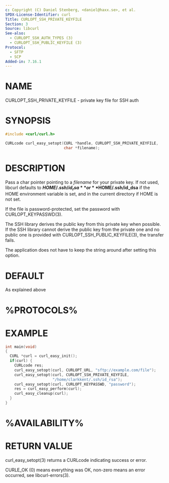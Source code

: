 ```yaml
---
c: Copyright (C) Daniel Stenberg, <daniel@haxx.se>, et al.
SPDX-License-Identifier: curl
Title: CURLOPT_SSH_PRIVATE_KEYFILE
Section: 3
Source: libcurl
See-also:
  - CURLOPT_SSH_AUTH_TYPES (3)
  - CURLOPT_SSH_PUBLIC_KEYFILE (3)
Protocol:
  - SFTP
  - SCP
Added-in: 7.16.1
---
```


# NAME

CURLOPT_SSH_PRIVATE_KEYFILE - private key file for SSH auth

# SYNOPSIS

~~~c
#include <curl/curl.h>

CURLcode curl_easy_setopt(CURL *handle, CURLOPT_SSH_PRIVATE_KEYFILE,
                          char *filename);
~~~

# DESCRIPTION

Pass a char pointer pointing to a *filename* for your private key. If not
used, libcurl defaults to **$HOME/.ssh/id_rsa** or **$HOME/.ssh/id_dsa** if
the HOME environment variable is set, and in the current directory if HOME is
not set.

If the file is password-protected, set the password with
CURLOPT_KEYPASSWD(3).

The SSH library derives the public key from this private key when possible. If
the SSH library cannot derive the public key from the private one and no
public one is provided with CURLOPT_SSH_PUBLIC_KEYFILE(3), the transfer
fails.

The application does not have to keep the string around after setting this
option.

# DEFAULT

As explained above

# %PROTOCOLS%

# EXAMPLE

~~~c
int main(void)
{
  CURL *curl = curl_easy_init();
  if(curl) {
    CURLcode res;
    curl_easy_setopt(curl, CURLOPT_URL, "sftp://example.com/file");
    curl_easy_setopt(curl, CURLOPT_SSH_PRIVATE_KEYFILE,
                     "/home/clarkkent/.ssh/id_rsa");
    curl_easy_setopt(curl, CURLOPT_KEYPASSWD, "password");
    res = curl_easy_perform(curl);
    curl_easy_cleanup(curl);
  }
}
~~~

# %AVAILABILITY%

# RETURN VALUE

curl_easy_setopt(3) returns a CURLcode indicating success or error.

CURLE_OK (0) means everything was OK, non-zero means an error occurred, see
libcurl-errors(3).

